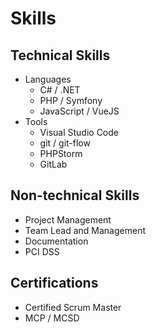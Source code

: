 # Skills

## Technical Skills

* Languages
  * C# / .NET
  * PHP / Symfony
  * JavaScript / VueJS
* Tools
  * Visual Studio Code
  * git / git-flow
  * PHPStorm
  * GitLab

## Non-technical Skills

* Project Management
* Team Lead and Management
* Documentation
* PCI DSS

## Certifications

* Certified Scrum Master
* MCP / MCSD